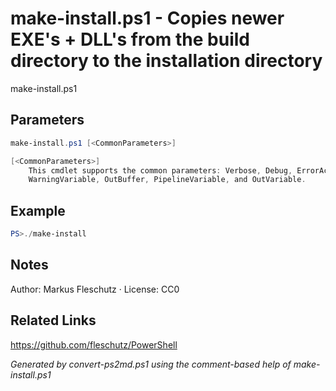 # make-install.ps1 - Copies newer EXE's + DLL's from the build directory to the installation directory

make-install.ps1 <BuildDir>

## Parameters
```powershell
make-install.ps1 [<CommonParameters>]

[<CommonParameters>]
    This cmdlet supports the common parameters: Verbose, Debug, ErrorAction, ErrorVariable, WarningAction, 
    WarningVariable, OutBuffer, PipelineVariable, and OutVariable.
```

## Example
```powershell
PS>./make-install
```


## Notes
Author: Markus Fleschutz · License: CC0

## Related Links
https://github.com/fleschutz/PowerShell

*Generated by convert-ps2md.ps1 using the comment-based help of make-install.ps1*
